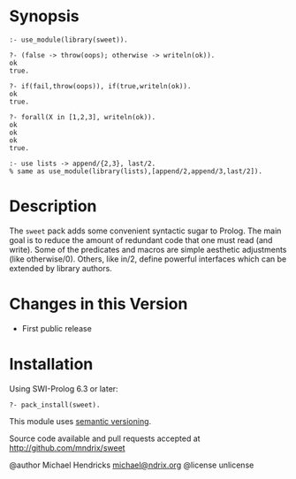 # Synopsis

    :- use_module(library(sweet)).

    ?- (false -> throw(oops); otherwise -> writeln(ok)).
    ok
    true.

    ?- if(fail,throw(oops)), if(true,writeln(ok)).
    ok
    true.

    ?- forall(X in [1,2,3], writeln(ok)).
    ok
    ok
    ok
    true.

    :- use lists -> append/{2,3}, last/2.
    % same as use_module(library(lists),[append/2,append/3,last/2]).

# Description

The `sweet` pack adds some convenient syntactic sugar to Prolog. The
main goal is to reduce the amount of redundant code that one must read
(and write). Some of the predicates and macros are simple aesthetic
adjustments (like otherwise/0). Others, like in/2, define powerful
interfaces which can be extended by library authors.

# Changes in this Version

  * First public release

# Installation

Using SWI-Prolog 6.3 or later:

    ?- pack_install(sweet).

This module uses [semantic versioning](http://semver.org/).

Source code available and pull requests accepted at
http://github.com/mndrix/sweet

@author Michael Hendricks <michael@ndrix.org>
@license unlicense
